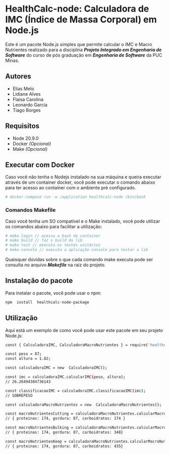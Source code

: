
# HealthCalc-node: Calculadora de IMC (Índice de Massa Corporal) em Node.js
Este é um pacote Node.js simples que permite calcular o IMC e Macro Nutrientes realizado para a disciplina ***Projeto Integrado em Engenharia de Software*** do curso de pós graduação em ***Engenharia de Software*** da PUC Minas.

## Autores
 - Elias Melo
 - Lidiane Alves
 - Flaísa Carolina
 - Leonardo Garcia
 - Tiago Borges

## Requisitos
 - Node 20.9.0
 - Docker *(Opcional)*
 - Make *(Opcional)*

## Executar com Docker
Caso você não tenha o Nodejs instalado na sua máquina e queira executar através de um container docker, você pode executar o comando abaixo para ter acesso ao container com o ambiente pré configurado.
```bash
# docker-compose run -w /application healthcalc-node /bin/bash
```

### Comandos Makefile
Caso você tenha um SO compatível e o Make instalado, você pode utilizar os comandos abaixo para facilitar a utilização:
```bash
# make login // acessa o bash do container
# make build // faz o build da lib
# make test // executa os testes unitários
# make console // executa a aplicação console para testar a lib
```
Quaisquer dúvidas sobre o que cada comando make executa pode ser consulta no arquivo ***Makefile*** na raiz do projeto.

## Instalação do pacote

Para instalar o pacote, você pode usar o npm:
```bash
npm  install  healthcalc-node-package
```

## Utilização
Aqui  está  um  exemplo  de  como  você  pode  usar  este  pacote  em  seu  projeto  Node.js:

```bash
const { CalculadoraIMC, CalculadoraMacroNutrientes } = require('healthcalc-node-package');

const peso = 87;
const altura = 1.82;

const calculadoraIMC = new  CalculadoraIMC();

const imc = calculadoraIMC.calcularIMC(peso, altura);
// 26.26494384736143

const classificacaoIMC = calculadoraIMC.classificacaoIMC(imc);
// SOBREPESO

const calculadoraMacroNutrientes = new  CalculadoraMacroNutrientes();

const macroNutrientesCutting = calculadoraMacroNutrientes.calcularMacroNutrientes(peso, "cutting");
// { proteinas: 174, gordura: 87, carboidratos: 174 }

const macroNutrientesBulking = calculadoraMacroNutrientes.calcularMacroNutrientes(peso, "bulking");
// { proteinas: 174, gordura: 87, carboidratos: 348}

const macroNutrientesKeep = calculadoraMacroNutrientes.calcularMacroNutrientes(peso, "keep");
// { proteinas: 174, gordura: 87, carboidratos: 435}
```

